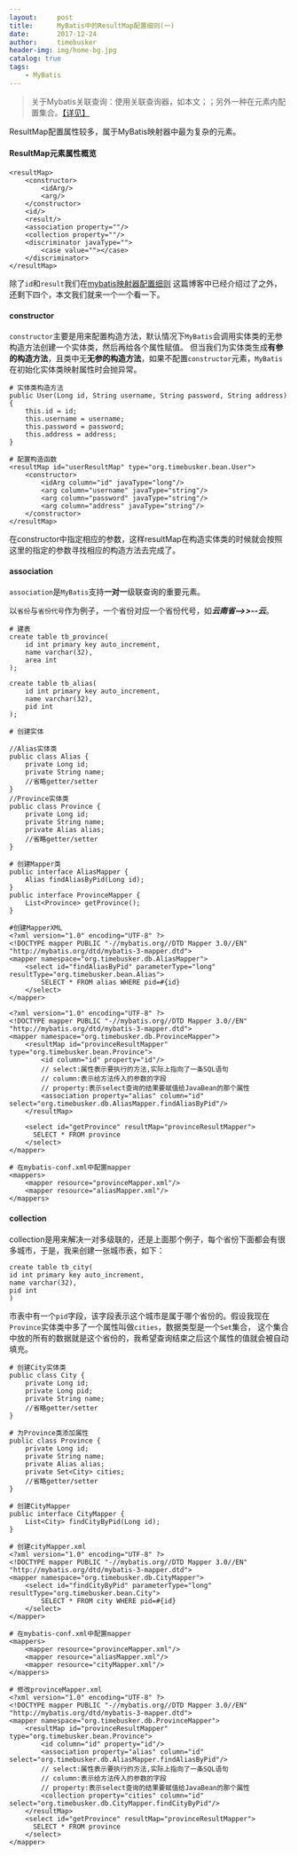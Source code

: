 ```yaml
---
layout:     post
title:      MyBatis中的ResultMap配置细则(一)
date:       2017-12-24
author:     timebusker
header-img: img/home-bg.jpg
catalog: true
tags:
    - MyBatis
---  
```


> 关于Mybatis关联查询：使用关联查询器，如本文；；另外一种在元素内配置集合。[【详见】](https://github.com/timebusker/spring-boot-vue/tree/master/spring-boot-vue-web-server)

ResultMap配置属性较多，属于MyBatis映射器中最为复杂的元素。

#### ResultMap元素属性概览

```
<resultMap>
    <constructor>
        <idArg/>
        <arg/>
    </constructor>
    <id/>
    <result/>
    <association property=""/>
    <collection property=""/>
    <discriminator javaType="">
        <case value=""></case>
    </discriminator>
</resultMap>
```

除了`id`和`result`我们在[mybatis映射器配置细则](http://www.timebusker.top/2017/12/22/MyBatis%E7%B3%BB%E7%BB%9F%E6%80%BB%E7%BB%93-MyBatis%E6%98%A0%E5%B0%84%E5%99%A8%E9%85%8D%E7%BD%AE%E7%BB%86%E5%88%99/)
这篇博客中已经介绍过了之外，还剩下四个，本文我们就来一个一个看一下。

#### constructor

`constructor`主要是用来配置构造方法，默认情况下`MyBatis`会调用实体类的无参构造方法创建一个实体类，然后再给各个属性赋值。
但当我们为实体类生成**有参的构造方法**，且类中无**无参的构造方法**，如果不配置`constructor`元素，`MyBatis`在初始化实体类映射属性时会抛异常。

```
# 实体类构造方法
public User(Long id, String username, String password, String address) {
    this.id = id;
    this.username = username;
    this.password = password;
    this.address = address;
}

# 配置构造函数
<resultMap id="userResultMap" type="org.timebusker.bean.User">
    <constructor>
        <idArg column="id" javaType="long"/>
        <arg column="username" javaType="string"/>
        <arg column="password" javaType="string"/>
        <arg column="address" javaType="string"/>
    </constructor>
</resultMap>
```

在constructor中指定相应的参数，这样resultMap在构造实体类的时候就会按照这里的指定的参数寻找相应的构造方法去完成了。

#### association

`association`是`MyBatis`支持**一对一**级联查询的重要元素。

以`省份`与`省份代号`作为例子，一个省份对应一个省份代号，如***云南省-->>--云***。

```
# 建表
create table tb_province(
    id int primary key auto_increment,
	name varchar(32),
	area int
);

create table tb_alias(
    id int primary key auto_increment,
	name varchar(32),
	pid int
); 

# 创建实体

//Alias实体类
public class Alias {
    private Long id;
    private String name;
    //省略getter/setter
}
//Province实体类
public class Province {
    private Long id;
    private String name;
    private Alias alias;
    //省略getter/setter
}

# 创建Mapper类
public interface AliasMapper {
    Alias findAliasByPid(Long id);
}
public interface ProvinceMapper {
    List<Province> getProvince();
}

#创建MapperXML
<?xml version="1.0" encoding="UTF-8" ?>
<!DOCTYPE mapper PUBLIC "-//mybatis.org//DTD Mapper 3.0//EN" "http://mybatis.org/dtd/mybatis-3-mapper.dtd">
<mapper namespace="org.timebusker.db.AliasMapper">
    <select id="findAliasByPid" parameterType="long" resultType="org.timebusker.bean.Alias">
        SELECT * FROM alias WHERE pid=#{id}
    </select>
</mapper>

<?xml version="1.0" encoding="UTF-8" ?>
<!DOCTYPE mapper PUBLIC "-//mybatis.org//DTD Mapper 3.0//EN" "http://mybatis.org/dtd/mybatis-3-mapper.dtd">
<mapper namespace="org.timebusker.db.ProvinceMapper">
    <resultMap id="provinceResultMapper" type="org.timebusker.bean.Province">
        <id column="id" property="id"/>
		// select:属性表示要执行的方法,实际上指向了一条SQL语句
		// column:表示给方法传入的参数的字段
		// property:表示select查询的结果要赋值给JavaBean的那个属性
        <association property="alias" column="id" select="org.timebusker.db.AliasMapper.findAliasByPid"/>
    </resultMap>
	
    <select id="getProvince" resultMap="provinceResultMapper">
      SELECT * FROM province
    </select>
</mapper>

# 在mybatis-conf.xml中配置mapper
<mappers>
    <mapper resource="provinceMapper.xml"/>
    <mapper resource="aliasMapper.xml"/>
</mappers>
```

#### collection

collection是用来解决一对多级联的，还是上面那个例子，每个省份下面都会有很多城市，于是，我来创建一张城市表，如下： 

```
create table tb_city(
id int primary key auto_increment,
name varchar(32),
pid int
)
```

市表中有一个`pid`字段，该字段表示这个城市是属于哪个省份的。假设我现在`Province`实体类中多了一个属性叫做`cities`，数据类型是一个`Set`集合，
这个集合中放的所有的数据就是这个省份的，我希望查询结束之后这个属性的值就会被自动填充。

```
# 创建City实体类
public class City {
    private Long id;
    private Long pid;
    private String name;
    //省略getter/setter
}

# 为Province类添加属性
public class Province {
    private Long id;
    private String name;
    private Alias alias;
    private Set<City> cities;
    //省略getter/setter
}

# 创建CityMapper
public interface CityMapper {
    List<City> findCityByPid(Long id);
}

# 创建cityMapper.xml
<?xml version="1.0" encoding="UTF-8" ?>
<!DOCTYPE mapper PUBLIC "-//mybatis.org//DTD Mapper 3.0//EN" "http://mybatis.org/dtd/mybatis-3-mapper.dtd">
<mapper namespace="org.timebusker.db.CityMapper">
    <select id="findCityByPid" parameterType="long" resultType="org.timebusker.bean.City">
        SELECT * FROM city WHERE pid=#{id}
    </select>
</mapper>

# 在mybatis-conf.xml中配置mapper
<mappers>
    <mapper resource="provinceMapper.xml"/>
    <mapper resource="aliasMapper.xml"/>
    <mapper resource="cityMapper.xml"/>
</mappers>

# 修改provinceMapper.xml
<?xml version="1.0" encoding="UTF-8" ?>
<!DOCTYPE mapper PUBLIC "-//mybatis.org//DTD Mapper 3.0//EN" "http://mybatis.org/dtd/mybatis-3-mapper.dtd">
<mapper namespace="org.timebusker.db.ProvinceMapper">
    <resultMap id="provinceResultMapper" type="org.timebusker.bean.Province">
        <id column="id" property="id"/>
        <association property="alias" column="id" select="org.timebusker.db.AliasMapper.findAliasByPid"/>
        // select:属性表示要执行的方法,实际上指向了一条SQL语句
		// column:表示给方法传入的参数的字段
		// property:表示select查询的结果要赋值给JavaBean的那个属性
        <collection property="cities" column="id" select="org.timebusker.db.CityMapper.findCityByPid"/>
    </resultMap>
    <select id="getProvince" resultMap="provinceResultMapper">
      SELECT * FROM province
    </select>
</mapper>
```

